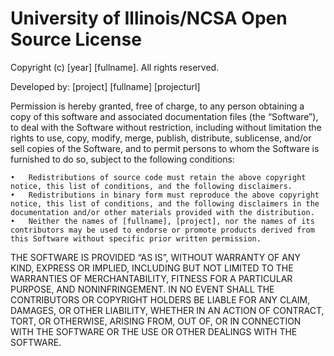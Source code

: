 # University of Illinois/NCSA Open Source License

Copyright (c) [year] [fullname]. All rights reserved.

Developed by:
[project]
[fullname]
[projecturl]

Permission is hereby granted, free of charge, to any person obtaining a copy of this software and associated documentation files (the “Software”), to deal with the Software without restriction, including without limitation the rights to use, copy, modify, merge, publish, distribute, sublicense, and/or sell copies of the Software, and to permit persons to whom the Software is furnished to do so, subject to the following conditions:

    •	Redistributions of source code must retain the above copyright notice, this list of conditions, and the following disclaimers.
    •	Redistributions in binary form must reproduce the above copyright notice, this list of conditions, and the following disclaimers in the documentation and/or other materials provided with the distribution.
    •	Neither the names of [fullname], [project], nor the names of its contributors may be used to endorse or promote products derived from this Software without specific prior written permission.

THE SOFTWARE IS PROVIDED “AS IS”, WITHOUT WARRANTY OF ANY KIND, EXPRESS OR IMPLIED, INCLUDING BUT NOT LIMITED TO THE WARRANTIES OF MERCHANTABILITY, FITNESS FOR A PARTICULAR PURPOSE, AND NONINFRINGEMENT. IN NO EVENT SHALL THE CONTRIBUTORS OR COPYRIGHT HOLDERS BE LIABLE FOR ANY CLAIM, DAMAGES, OR OTHER LIABILITY, WHETHER IN AN ACTION OF CONTRACT, TORT, OR OTHERWISE, ARISING FROM, OUT OF, OR IN CONNECTION WITH THE SOFTWARE OR THE USE OR OTHER DEALINGS WITH THE SOFTWARE.
